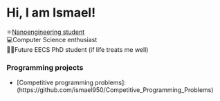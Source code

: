 <h1>Hi, I am Ismael!<br/> </h1>
⚛️<a href = www.linkedin.com/in/ismagonval>Nanoengineering student</a><br/> 
💻Computer Science enthusiast<br/>
👨‍🔬Future EECS PhD student (if life treats me well)<br/>

<h3>Programming projects</h3>
<ul> 
  <li>[Competitive programming problems]: (https://github.com/ismael950/Competitive_Programming_Problems)</li> 
</ul>
